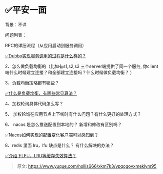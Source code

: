 # ✅平安一面

背景：不详



问题列表：

RPC的详细流程（从应用启动到服务调用）



[✅Dubbo实现服务调用的过程是什么样的？](https://www.yuque.com/hollis666/xkm7k3/io1pkwin43mkwaup)



2、怎么做负载均衡的（比如有s1,s2,s3 三个server端提供了同一个服务, 你client端什么时候建立连接？和全部建立连接吗？什么时候做负载均衡？ )

3、负载均衡策略都有哪些？

[✅什么是负载均衡，有哪些常见算法？](https://www.yuque.com/hollis666/xkm7k3/dw07di)



4、加权轮询具体代码怎么写？

5、 加权轮询在应用节点上下线时有什么问题？有什么更好的处理方式？

6、 nacos 是怎么推送配置到本地的？ 新增和修改有区别吗？

[✅Nacos如何实现的配置变化客户端可以感知到？](https://www.yuque.com/hollis666/xkm7k3/icbk1rndq13ku07o)

8、redis 里面 lru，lfu 缺点是什么？ 有什么解决的办法？

[✅介绍下LFU、LRU等缓存失效算法？](https://www.yuque.com/hollis666/xkm7k3/gl3fivks74z4d10e)



> 原文: <https://www.yuque.com/hollis666/xkm7k3/ypqogovxmeklym95>
